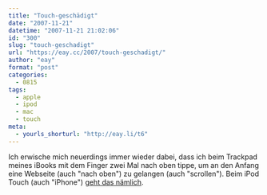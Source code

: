 ```yaml
---
title: "Touch-geschädigt"
date: "2007-11-21"
datetime: "2007-11-21 21:02:06"
id: "300"
slug: "touch-geschadigt"
url: "https://eay.cc/2007/touch-geschadigt/"
author: "eay"
format: "post"
categories:
  - 0815
tags:
  - apple
  - ipod
  - mac
  - touch
meta:
  - yourls_shorturl: "http://eay.li/t6"
---
```


Ich erwische mich neuerdings immer wieder dabei, dass ich beim Trackpad meines iBooks mit dem Finger zwei Mal nach oben tippe, um an den Anfang eine Webseite (auch "nach oben") zu gelangen (auch "scrollen"). Beim iPod Touch (auch "iPhone") [geht das nämlich](http://www.electrobeans.de/archiv/2007/11/iphone_tipps_tricks_nach_oben.html).
